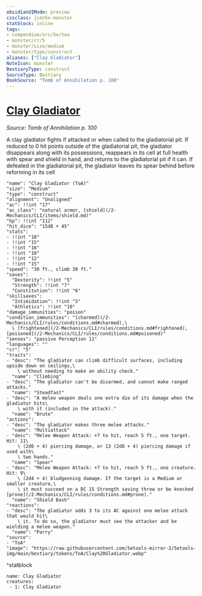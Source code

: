 ```yaml
---
obsidianUIMode: preview
cssclass: json5e-monster
statblock: inline
tags:
- compendium/src/5e/toa
- monster/cr/5
- monster/size/medium
- monster/type/construct
aliases: ["Clay Gladiator"]
NoteIcon: monster
BestiaryType: construct
SourceType: Bestiary
BookSource: "Tomb of Annihilation p. 100"
---
```

# [Clay Gladiator](2-Mechanics/CLI/bestiary/construct/clay-gladiator-toa.md)
*Source: Tomb of Annihilation p. 100*  

A clay gladiator fights if attacked or when called to the gladiatorial pit. If reduced to 0 hit points outside of the gladiatorial pit, the gladiator disappears along with its possessions, reappears in its cell at full health with spear and shield in hand, and returns to the gladiatorial pit if it can. If defeated in the gladiatorial pit, the gladiator leaves its spear behind before reforming in its cell

```statblock
"name": "Clay Gladiator (ToA)"
"size": "Medium"
"type": "construct"
"alignment": "Unaligned"
"ac": !!int "17"
"ac_class": "natural armor, [shield](/2-Mechanics/CLI/items/shield.md)"
"hp": !!int "112"
"hit_dice": "15d8 + 45"
"stats":
- !!int "18"
- !!int "15"
- !!int "16"
- !!int "10"
- !!int "12"
- !!int "15"
"speed": "30 ft., climb 30 ft."
"saves":
  "Dexterity": !!int "5"
  "Strength": !!int "7"
  "Constitution": !!int "6"
"skillsaves":
  "Intimidation": !!int "5"
  "Athletics": !!int "10"
"damage_immunities": "poison"
"condition_immunities": "[charmed](/2-Mechanics/CLI/rules/conditions.md#charmed),\
  \ [frightened](/2-Mechanics/CLI/rules/conditions.md#frightened), [poisoned](/2-Mechanics/CLI/rules/conditions.md#poisoned)"
"senses": "passive Perception 11"
"languages": ""
"cr": "5"
"traits":
- "desc": "The gladiator can climb difficult surfaces, including upside down on ceilings,\
    \ without needing to make an ability check."
  "name": "Climbing"
- "desc": "The gladiator can't be disarmed, and cannot make ranged attacks."
  "name": "Steadfast"
- "desc": "A melee weapon deals one extra die of its damage when the gladiator hits\
    \ with it (included in the attack)."
  "name": "Brute"
"actions":
- "desc": "The gladiator makes three melee attacks."
  "name": "Multiattack"
- "desc": "Melee Weapon Attack: +7 to hit, reach 5 ft., one target. Hit: 11\
    \ (2d6 + 4) piercing damage, or 13 (2d8 + 4) piercing damage if used with\
    \ two hands."
  "name": "Spear"
- "desc": "Melee Weapon Attack: +7 to hit, reach 5 ft., one creature. Hit: 9\
    \ (2d4 + 4) bludgeoning damage. If the target is a Medium or smaller creature,\
    \ it must succeed on a DC 15 Strength saving throw or be knocked [prone](/2-Mechanics/CLI/rules/conditions.md#prone)."
  "name": "Shield Bash"
"reactions":
- "desc": "The gladiator adds 3 to its AC against one melee attack that would hit\
    \ it. To do so, the gladiator must see the attacker and be wielding a melee weapon."
  "name": "Parry"
"source":
- "ToA"
"image": "https://raw.githubusercontent.com/5etools-mirror-2/5etools-img/main/bestiary/tokens/ToA/Clay%20Gladiator.webp"
```
^statblock

```encounter-table
name: Clay Gladiator
creatures:
 - 1: Clay Gladiator
```